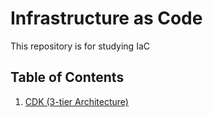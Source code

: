 # Infrastructure as Code

This repository is for studying IaC

## Table of Contents

1. [CDK (3-tier Architecture)](/cdk-3-tier-architecture)
